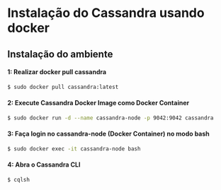 <h1>Instalação do Cassandra usando docker</h1>

<h2>Instalação do ambiente</h2>

#### 1: Realizar docker pull cassandra

```bash
$ sudo docker pull cassandra:latest
```

#### 2: Execute Cassandra Docker Image como Docker Container

```bash
$ sudo docker run -d --name cassandra-node -p 9042:9042 cassandra
```

#### 3: Faça login no cassandra-node (Docker Container) no modo bash

```bash
$ sudo docker exec -it cassandra-node bash
```

#### 4: Abra o Cassandra CLI

```bash
$ cqlsh
```